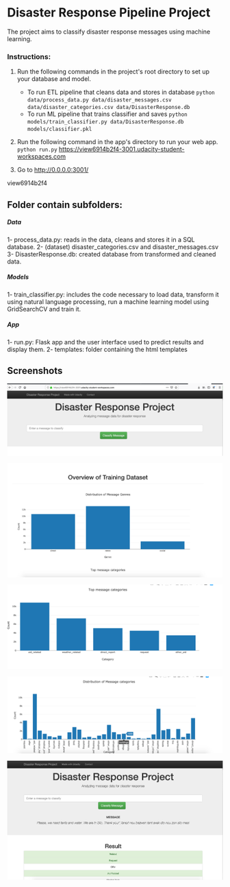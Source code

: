# Disaster Response Pipeline Project

The project aims to classify disaster response messages using machine learning.



### Instructions:
1. Run the following commands in the project's root directory to set up your database and model.

    - To run ETL pipeline that cleans data and stores in database
        `python data/process_data.py data/disaster_messages.csv data/disaster_categories.csv data/DisasterResponse.db`
    - To run ML pipeline that trains classifier and saves
        `python models/train_classifier.py data/DisasterResponse.db models/classifier.pkl`

2. Run the following command in the app's directory to run your web app.
    `python run.py`
https://view6914b2f4-3001.udacity-student-workspaces.com
3. Go to http://0.0.0.0:3001/

view6914b2f4



##  Folder contain subfolders: 

##### Data
1- process_data.py: reads in the data, cleans and stores it in a SQL database. 
2- (dataset) disaster_categories.csv and disaster_messages.csv 
3- DisasterResponse.db: created database from transformed and cleaned data.
##### Models
1- train_classifier.py: includes the code necessary to load data, transform it using natural language processing, run a machine learning model using GridSearchCV and train it. 
##### App
1- run.py: Flask app and the user interface used to predict results and display them.
2- templates: folder containing the html templates

## Screenshots 
![Test Image 4](img2.png)

![Test Image 4](img1.png)

![Test Image 4](img3.png)

![Test Image 4](img4.png)

![Test Image 4](img5.png)
